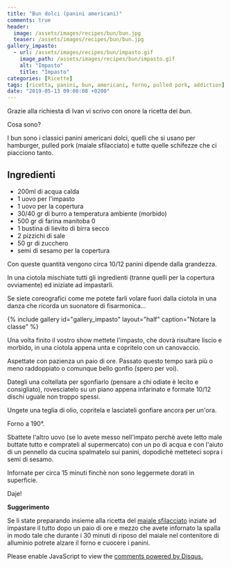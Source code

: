 ```yaml
---
title: "Bun dolci (panini americani)"
comments: true
header:
  image: /assets/images/recipes/bun/bun.jpg
  teaser: /assets/images/recipes/bun/bun.jpg
gallery_impasto:
  - url: /assets/images/recipes/bun/impasto.gif
    image_path: /assets/images/recipes/bun/impasto.gif
    alt: "Impasto"
    title: "Impasto"
categories: [Ricette]
tags: [ricetta, panini, bun, americani, forno, pulled pork, addiction]
date: "2019-05-13 09:00:08 +0200"
---
```

Grazie alla richiesta di Ivan vi scrivo con onore la ricetta dei *bun*.

Cosa sono?

I bun sono i classici panini americani dolci, quelli che si usano per hamburger, pulled pork (maiale sfilacciato) e tutte quelle schifezze che ci piacciono tanto.

## Ingredienti

* 200ml di acqua calda
* 1 uovo per l'impasto
* 1 uovo per la copertura
* 30/40 gr di burro a temperatura ambiente (morbido)
* 500 gr di farina manitoba 0
* 1 bustina di lievito di birra secco
* 2 pizzichi di sale
* 50 gr di zucchero
* semi di sesamo per la copertura

Con queste quantità vengono circa 10/12 panini dipende dalla grandezza.

In una ciotola mischiate tutti gli ingredienti (tranne quelli per la copertura ovviamente) ed iniziate ad impastarli.

Se siete coreografici come me potete farli volare fuori dalla ciotola in una danza che ricorda un suonatore di fisarmonica...

{% include gallery id="gallery_impasto" layout="half" caption="Notare la classe" %}

Una volta finito il vostro show mettete l'impasto, che dovrà risultare liscio e morbido, in una ciotola appena unta e copritelo con un canovaccio.

Aspettate con pazienza un paio di ore.
Passato questo tempo sarà più o meno raddoppiato o comunque bello gonfio (spero per voi).

Dategli una coltellata per sgonfiarlo (pensare a chi odiate è lecito e consigliato), rovesciatelo su un piano appena infarinato e formate 10/12 dischi uguale non troppo spessi.

Ungete una teglia di olio, copritela e lasciateli gonfiare ancora per un'ora.

Forno a 190°.

Sbattete l'altro uovo (se lo avete messo nell'impato perchè avete letto male buttate tutto e comprateli al supermercato) con un po di acqua e con l'aiuto di un pennello da cucina spalmatelo sui panini, dopodichè metteteci sopra i semi di sesamo.

Infornate per circa 15 minuti finchè non sono leggermete dorati in superficie.

Daje!

**Suggerimento**

Se li state preparando insieme alla ricetta del [maiale sfilacciato](https://yaub.it/recipes/2019-05-03-maiale-sfilacciato/) inziate ad impastare il tutto dopo un paio di ore e mezzo che avete infornato la spalla in modo tale che durante i 30 minuti di riposo del maiale nel contenitore di alluminio potrete alzare il forno e cuocere i panini.

<div id="disqus_thread"></div>
<script>

/**
*  RECOMMENDED CONFIGURATION VARIABLES: EDIT AND UNCOMMENT THE SECTION BELOW TO INSERT DYNAMIC VALUES FROM YOUR PLATFORM OR CMS.
*  LEARN WHY DEFINING THESE VARIABLES IS IMPORTANT: https://disqus.com/admin/universalcode/#configuration-variables*/
/*
var disqus_config = function () {
this.page.url = PAGE_URL;  // Replace PAGE_URL with your page's canonical URL variable
this.page.identifier = PAGE_IDENTIFIER; // Replace PAGE_IDENTIFIER with your page's unique identifier variable
};
*/
(function() { // DON'T EDIT BELOW THIS LINE
var d = document, s = d.createElement('script');
s.src = 'https://yaub.disqus.com/embed.js';
s.setAttribute('data-timestamp', +new Date());
(d.head || d.body).appendChild(s);
})();
</script>
<noscript>Please enable JavaScript to view the <a href="https://disqus.com/?ref_noscript">comments powered by Disqus.</a></noscript>
